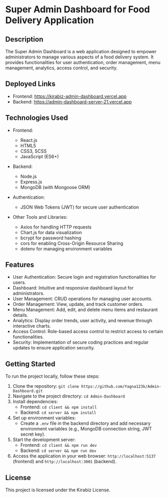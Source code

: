 # Super Admin Dashboard for Food Delivery Application

## Description
The Super Admin Dashboard is a web application designed to empower administrators to manage various aspects of a food delivery system. It provides functionalities for user authentication, order management, menu management, analytics, access control, and security.

## Deployed Links
- Frontend: https://kirabiz-admin-dashboard.vercel.app
- Backend: https://admin-dashboard-server-21.vercel.app

## Technologies Used
- Frontend:
  - React.js
  - HTML5
  - CSS3, SCSS
  - JavaScript (ES6+)

- Backend:
  - Node.js
  - Express.js
  - MongoDB (with Mongoose ORM)

- Authentication:
  - JSON Web Tokens (JWT) for secure user authentication

- Other Tools and Libraries:
  - Axios for handling HTTP requests
  - Chart.js for data visualization
  - bcrypt for password hashing
  - cors for enabling Cross-Origin Resource Sharing
  - dotenv for managing environment variables

## Features
- User Authentication: Secure login and registration functionalities for users.
- Dashboard: Intuitive and responsive dashboard layout for administrators.
- User Management: CRUD operations for managing user accounts.
- Order Management: View, update, and track customer orders.
- Menu Management: Add, edit, and delete menu items and restaurant details.
- Analytics: Display order trends, user activity, and revenue through interactive charts.
- Access Control: Role-based access control to restrict access to certain functionalities.
- Security: Implementation of secure coding practices and regular updates to ensure application security.

## Getting Started
To run the project locally, follow these steps:

1. Clone the repository: `git clone https://github.com/Yagna123k/Admin-Dashboard.git`
2. Navigate to the project directory: `cd Admin-Dashboard`
3. Install dependencies:
   - Frontend: `cd client && npm install`
   - Backend: `cd server && npm install`
4. Set up environment variables:
   - Create a `.env` file in the backend directory and add necessary environment variables (e.g., MongoDB connection string, JWT secret key).
5. Start the development server:
   - Frontend: `cd client && npm run dev`
   - Backend: `cd server && npm run dev`
6. Access the application in your web browser: `http://localhost:5137` (frontend) and `http://localhost:3001` (backend).

## License
This project is licensed under the Kirabiz License.

